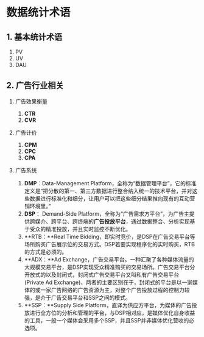 # 数据统计术语

## 1. 基本统计术语

1. PV
2. UV
3. DAU

## 2. 广告行业相关

1. 广告效果衡量  
   1. **CTR**  
   2. **CVR**

2. 广告计价  
   1. **CPM**  
   2. **CPC**  
   3. **CPA**

3. 广告系统
   1. **DMP**：Data-Management Platform，全称为“数据管理平台”，它的标准定义是“把分散的第一、第三方数据进行整合纳入统一的技术平台，并对这些数据进行标准化和细分，让用户可以把这些细分结果推向现有的互动营销环境里。”
   2. **DSP**： Demand-Side Platform，全称为“广告需求方平台”，为广告主提供跨媒介、跨平台、跨终端的**广告投放平台**，通过数据整合、分析实现基于受众的精准投放，并且实时监控不断优化。
   3. **RTB：**Real Time Bidding，即实时竞价，是DSP在广告交易平台等场所购买广告展示位的交易方式。DSP若要实现程序化的实时购买，RTB的方式是必须的。
   4. **ADX：**Ad Exchange，广告交易平台。一种汇聚了各种媒体流量的大规模交易平台，是DSP实现受众精准购买的交易场所。广告交易平台分开放式的以及封闭式，封闭式广告交易平台又叫私有广告交易平台\(Private Ad Exchange\)，两者的主要区别在于，封闭式的平台是以一家媒体的或一家广告网络的广告资源为主，对整个广告投放过程的控制力较强，是介于广告交易平台和SSP之间的模式。
   5. **SSP：**Supply Side Platform，直译为供应方平台，为媒体的广告投放进行全方位的分析和管理的平台，与DSP相对应，是媒体优化自身收益的工具，一般一个媒体会采用多个SSP，并且SSP并非媒体优化营收的必选项。



